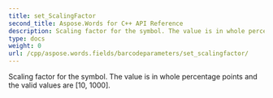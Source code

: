 ```yaml
---
title: set_ScalingFactor
second_title: Aspose.Words for C++ API Reference
description: Scaling factor for the symbol. The value is in whole percentage points and the valid values are [10, 1000]. 
type: docs
weight: 0
url: /cpp/aspose.words.fields/barcodeparameters/set_scalingfactor/
---
```


Scaling factor for the symbol. The value is in whole percentage points and the valid values are [10, 1000]. 

